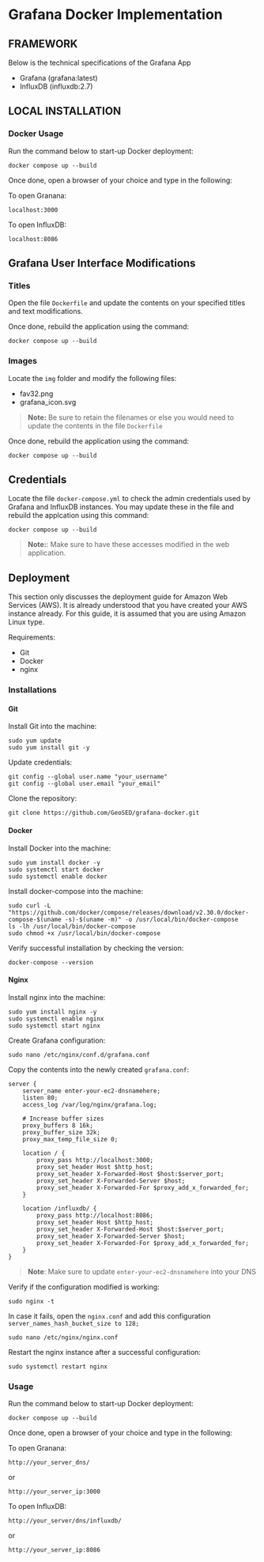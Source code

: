 # Grafana Docker Implementation

## FRAMEWORK
Below is the technical specifications of the Grafana App
- Grafana (grafana:latest)
- InfluxDB (influxdb:2.7)
  
## LOCAL INSTALLATION

### Docker Usage

Run the command below to start-up Docker deployment:
```
docker compose up --build
```
Once done, open a browser of your choice and type in the following:

To open Granana:

```
localhost:3000
```

To open InfluxDB:

```
localhost:8086
```

## Grafana User Interface Modifications

### Titles

Open the file `Dockerfile` and update the contents on your specified titles and text modifications.

Once done, rebuild the application using the command:

```
docker compose up --build
```
### Images

Locate the `img` folder and modify the following files:

* fav32.png
* grafana_icon.svg

> **Note:** Be sure to retain the filenames or else you would need to update the contents in the file `Dockerfile`

Once done, rebuild the application using the command:

```
docker compose up --build
```

## Credentials

Locate the file `docker-compose.yml` to check the admin credentials used by Grafana and InfluxDB instances. You may update these in the file and rebuild the applcation using this command:

```
docker compose up --build
```

> **Note:**: Make sure to have these accesses modified in the web application.

## Deployment

This section only discusses the deployment guide for Amazon Web Services (AWS). It is already understood that you have created your AWS instance already. For this guide, it is assumed that you are using Amazon Linux type.

Requirements:
* Git
* Docker
* nginx

### Installations

#### Git

Install Git into the machine:

```
sudo yum update
sudo yum install git -y
```

Update credentials:

```
git config --global user.name "your_username"
git config --global user.email "your_email"
```

Clone the repository:

```
git clone https://github.com/GeoSED/grafana-docker.git
```

#### Docker

Install Docker into the machine:

```
sudo yum install docker -y 
sudo systemctl start docker
sudo systemctl enable docker
```

Install docker-compose into the machine:

```
sudo curl -L "https://github.com/docker/compose/releases/download/v2.30.0/docker-compose-$(uname -s)-$(uname -m)" -o /usr/local/bin/docker-compose
ls -lh /usr/local/bin/docker-compose
sudo chmod +x /usr/local/bin/docker-compose
```
Verify successful installation by checking the version:

```
docker-compose --version
```

#### Nginx

Install nginx into the machine:

```
sudo yum install nginx -y
sudo systemctl enable nginx
sudo systemctl start nginx
```

Create Grafana configuration:

```
sudo nano /etc/nginx/conf.d/grafana.conf
```

Copy the contents into the newly created `grafana.conf`:

```
server {
    server_name enter-your-ec2-dnsnamehere;
    listen 80;
    access_log /var/log/nginx/grafana.log;

    # Increase buffer sizes
    proxy_buffers 8 16k;
    proxy_buffer_size 32k;
    proxy_max_temp_file_size 0;

    location / {
        proxy_pass http://localhost:3000;
        proxy_set_header Host $http_host;
        proxy_set_header X-Forwarded-Host $host:$server_port;
        proxy_set_header X-Forwarded-Server $host;
        proxy_set_header X-Forwarded-For $proxy_add_x_forwarded_for;
    }

    location /influxdb/ {
        proxy_pass http://localhost:8086;
        proxy_set_header Host $http_host;
        proxy_set_header X-Forwarded-Host $host:$server_port;
        proxy_set_header X-Forwarded-Server $host;
        proxy_set_header X-Forwarded-For $proxy_add_x_forwarded_for;
    }
}
```

> **Note**: Make sure to update `enter-your-ec2-dnsnamehere` into your DNS

Verify if the configuration modified is working:

```
sudo nginx -t
```

In case it fails, open the `nginx.conf` and add this configuration `server_names_hash_bucket_size to 128;`

```
sudo nano /etc/nginx/nginx.conf
```

Restart the nginx instance after a successful configuration:

```
sudo systemctl restart nginx
```

### Usage

Run the command below to start-up Docker deployment:
```
docker compose up --build
```
Once done, open a browser of your choice and type in the following:

To open Granana:

```
http://your_server_dns/
```

or

```
http://your_server_ip:3000
```

To open InfluxDB:

```
http://your_server/dns/influxdb/
```

or 

```
http://your_server_ip:8086
```